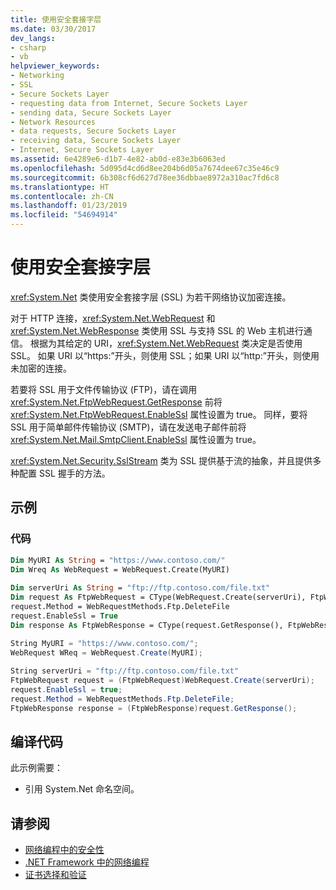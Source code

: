 ```yaml
---
title: 使用安全套接字层
ms.date: 03/30/2017
dev_langs:
- csharp
- vb
helpviewer_keywords:
- Networking
- SSL
- Secure Sockets Layer
- requesting data from Internet, Secure Sockets Layer
- sending data, Secure Sockets Layer
- Network Resources
- data requests, Secure Sockets Layer
- receiving data, Secure Sockets Layer
- Internet, Secure Sockets Layer
ms.assetid: 6e4289e6-d1b7-4e82-ab0d-e83e3b6063ed
ms.openlocfilehash: 5d095d4cd6d8ee204b6d05a7674dee67c35e46c9
ms.sourcegitcommit: 6b308cf6d627d78ee36dbbae8972a310ac7fd6c8
ms.translationtype: HT
ms.contentlocale: zh-CN
ms.lasthandoff: 01/23/2019
ms.locfileid: "54694914"
---
```

# <a name="using-secure-sockets-layer"></a>使用安全套接字层
<xref:System.Net> 类使用安全套接字层 (SSL) 为若干网络协议加密连接。  
  
 对于 HTTP 连接，<xref:System.Net.WebRequest> 和 <xref:System.Net.WebResponse> 类使用 SSL 与支持 SSL 的 Web 主机进行通信。 根据为其给定的 URI，<xref:System.Net.WebRequest> 类决定是否使用 SSL。 如果 URI 以“https:”开头，则使用 SSL；如果 URI 以“http:”开头，则使用未加密的连接。  
  
 若要将 SSL 用于文件传输协议 (FTP)，请在调用 <xref:System.Net.FtpWebRequest.GetResponse> 前将 <xref:System.Net.FtpWebRequest.EnableSsl> 属性设置为 true。 同样，要将 SSL 用于简单邮件传输协议 (SMTP)，请在发送电子邮件前将 <xref:System.Net.Mail.SmtpClient.EnableSsl> 属性设置为 true。  
  
 <xref:System.Net.Security.SslStream> 类为 SSL 提供基于流的抽象，并且提供多种配置 SSL 握手的方法。  
  
## <a name="example"></a>示例  
  
### <a name="code"></a>代码  
  
```vb  
Dim MyURI As String = "https://www.contoso.com/"  
Dim Wreq As WebRequest = WebRequest.Create(MyURI)  
  
Dim serverUri As String = "ftp://ftp.contoso.com/file.txt"  
Dim request As FtpWebRequest = CType(WebRequest.Create(serverUri), FtpWebRequest)  
request.Method = WebRequestMethods.Ftp.DeleteFile  
request.EnableSsl = True  
Dim response As FtpWebResponse = CType(request.GetResponse(), FtpWebResponse)  
```  
  
```csharp  
String MyURI = "https://www.contoso.com/";  
WebRequest WReq = WebRequest.Create(MyURI);  
  
String serverUri = "ftp://ftp.contoso.com/file.txt"  
FtpWebRequest request = (FtpWebRequest)WebRequest.Create(serverUri);  
request.EnableSsl = true;  
request.Method = WebRequestMethods.Ftp.DeleteFile;  
FtpWebResponse response = (FtpWebResponse)request.GetResponse();  
```  
  
## <a name="compiling-the-code"></a>编译代码  
 此示例需要：  
  
-   引用 System.Net 命名空间。  
  
## <a name="see-also"></a>请参阅
- [网络编程中的安全性](../../../docs/framework/network-programming/security-in-network-programming.md)
- [.NET Framework 中的网络编程](../../../docs/framework/network-programming/index.md)
- [证书选择和验证](../../../docs/framework/network-programming/certificate-selection-and-validation.md)
